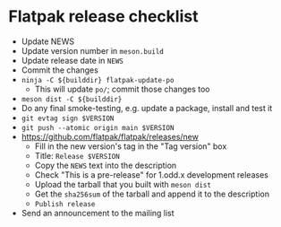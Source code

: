 Flatpak release checklist
=========================

* Update NEWS
* Update version number in `meson.build`
* Update release date in `NEWS`
* Commit the changes
* `ninja -C ${builddir} flatpak-update-po`
    * This will update `po/`; commit those changes too
* `meson dist -C ${builddir}`
* Do any final smoke-testing, e.g. update a package, install and test it
* `git evtag sign $VERSION`
* `git push --atomic origin main $VERSION`
* https://github.com/flatpak/flatpak/releases/new
    * Fill in the new version's tag in the "Tag version" box
    * Title: `Release $VERSION`
    * Copy the `NEWS` text into the description
    * Check "This is a pre-release" for 1.odd.x development releases
    * Upload the tarball that you built with `meson dist`
    * Get the `sha256sum` of the tarball and append it to the description
    * `Publish release`
* Send an announcement to the mailing list
